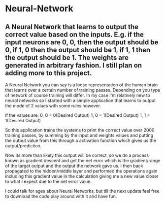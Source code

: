# Neural-Network
A Neural Network that learns to output the correct value based on the inputs. E.g. if the input neurons are 0, 0, then the output should be 0, if 1, 0 then the output should be 1, if 1, 1 then the output should be 1.  The weights are generated in arbitrary fashion. I still plan on adding more to this project.
-------------------------------------------------------------------------------------------------------------------------------------------

A Neural Network you can say is a loose representation of the human brain that learns over a certain number of training passes. 
Depending on you type of network of course training will differ.
In my case I'm relatively new to neural networks so I started with a simple application that learns to output the mode of 2 values
with some rules however. 

if the values are:
  0, 0 = 0(Desired Output)
  1, 0 = 1(Desired Output)
  1, 1 = 1(Desired Output)
  
So this application trains the systems to print the correct value over 2000 training passes, by summing by the input and weights values
and putting the output value from this through a activation function which gives us the output/prediction. 

Now its more than likely this output will be correct, so we do a process known as gradient descent and get the net error which is the 
gradient/range of the target output and the output the network gave us. I then back propagated to the hidden/middle layer and performed
the operations again including this gradient value in the calculation giving me a new value closer to what I expect due to the net error value.

I could talk for ages about Neural Networks, but till the next update feel free to download the code play around with it and have fun.


